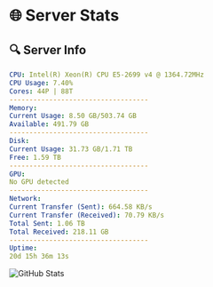 # 🌐 Server Stats
## 🔍 Server Info
```yaml
CPU: Intel(R) Xeon(R) CPU E5-2699 v4 @ 1364.72MHz
CPU Usage: 7.40%
Cores: 44P | 88T
-----------------------------------
Memory:
Current Usage: 8.50 GB/503.74 GB
Available: 491.79 GB
-----------------------------------
Disk:
Current Usage: 31.73 GB/1.71 TB
Free: 1.59 TB
-----------------------------------
GPU:
No GPU detected
-----------------------------------
Network:
Current Transfer (Sent): 664.58 KB/s
Current Transfer (Received): 70.79 KB/s
Total Sent: 1.06 TB
Total Received: 218.11 GB
-----------------------------------
Uptime:
20d 15h 36m 13s
```
![GitHub Stats](https://img.shields.io/badge/Updated-2025-05-10_08:45:01-blue)